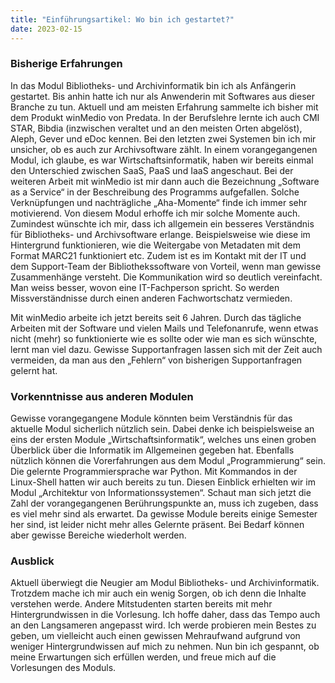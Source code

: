 ```yaml
---
title: "Einführungsartikel: Wo bin ich gestartet?"
date: 2023-02-15
---
```

### Bisherige Erfahrungen
In das Modul Bibliotheks- und Archivinformatik bin ich als Anfängerin gestartet. Bis anhin hatte ich nur als Anwenderin mit Softwares aus dieser Branche zu tun. Aktuell und am meisten Erfahrung sammelte ich bisher mit dem Produkt winMedio von Predata. In der Berufslehre lernte ich auch CMI STAR, Bibdia (inzwischen veraltet und an den meisten Orten abgelöst), Aleph, Gever und eDoc kennen. Bei den letzten zwei Systemen bin ich mir unsicher, ob es auch zur Archivsoftware zählt. In einem vorangegangenen Modul, ich glaube, es war Wirtschaftsinformatik, haben wir bereits einmal den Unterschied zwischen SaaS, PaaS und IaaS angeschaut. Bei der weiteren Arbeit mit winMedio ist mir dann auch die Bezeichnung „Software as a Service“ in der Beschreibung des Programms aufgefallen. Solche Verknüpfungen und nachträgliche „Aha-Momente“ finde ich immer sehr motivierend. Von diesem Modul erhoffe ich mir solche Momente auch. Zumindest wünschte ich mir, dass ich allgemein ein besseres Verständnis für Bibliotheks- und Archivsoftware erlange. Beispielsweise wie diese im Hintergrund funktionieren, wie die Weitergabe von Metadaten mit dem Format MARC21 funktioniert etc. Zudem ist es im Kontakt mit der IT und dem Support-Team der Bibliothekssoftware von Vorteil, wenn man gewisse Zusammenhänge versteht. Die Kommunikation wird so deutlich vereinfacht. Man weiss besser, wovon eine IT-Fachperson spricht. So werden Missverständnisse durch einen anderen Fachwortschatz vermieden. 

Mit winMedio arbeite ich jetzt bereits seit 6 Jahren. Durch das tägliche Arbeiten mit der Software und vielen Mails und Telefonanrufe, wenn etwas nicht (mehr) so funktionierte wie es sollte oder wie man es sich wünschte, lernt man viel dazu. Gewisse Supportanfragen lassen sich mit der Zeit auch vermeiden, da man aus den „Fehlern“ von bisherigen Supportanfragen gelernt hat. 

### Vorkenntnisse aus anderen Modulen
Gewisse vorangegangene Module könnten beim Verständnis für das aktuelle Modul sicherlich nützlich sein. Dabei denke ich beispielsweise an eins der ersten Module „Wirtschaftsinformatik“, welches uns einen groben Überblick über die Informatik im Allgemeinen gegeben hat. Ebenfalls nützlich können die Vorerfahrungen aus dem Modul „Programmierung“ sein. Die gelernte Programmiersprache war Python. Mit Kommandos in der Linux-Shell hatten wir auch bereits zu tun. Diesen Einblick erhielten wir im Modul „Architektur von Informationssystemen“. Schaut man sich jetzt die Zahl der vorangegangenen Berührungspunkte an, muss ich zugeben, dass es viel mehr sind als erwartet. Da gewisse Module bereits einige Semester her sind, ist leider nicht mehr alles Gelernte präsent. Bei Bedarf können aber gewisse Bereiche wiederholt werden. 

### Ausblick
Aktuell überwiegt die Neugier am Modul Bibliotheks- und Archivinformatik. Trotzdem mache ich mir auch ein wenig Sorgen, ob ich denn die Inhalte verstehen werde. Andere Mitstudenten starten bereits mit mehr Hintergrundwissen in die Vorlesung. Ich hoffe daher, dass das Tempo auch an den Langsameren angepasst wird. Ich werde probieren mein Bestes zu geben, um vielleicht auch einen gewissen Mehraufwand aufgrund von weniger Hintergrundwissen auf mich zu nehmen. Nun bin ich gespannt, ob meine Erwartungen sich erfüllen werden, und freue mich auf die Vorlesungen des Moduls. 


